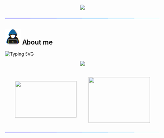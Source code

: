 <p align="center">
  <img src="https://count.getloli.com/get/@M786453?theme=asoul" />
</p>

<img src="https://github.com/M786453/M786453/raw/main/images/cool_bar.gif">

## <picture><img src = "https://github.com/M786453/M786453/raw/main/images/about_me.gif" width = 50px></picture> **About me**

<img src="https://readme-typing-svg.demolab.com?font=Fira+Code&size=18&duration=1000&pause=100&multiline=true&width=500&height=80&color=006AFF&lines=SOFTWARE ENGINEER;TECHNOLOGY ENTHUSIAST;OPEN SOURCE ENTHUSIAST;" alt="Typing SVG" />
  <p align=center>
  <a href="https://github.com/M786453">
    <img src="http://github-profile-summary-cards.vercel.app/api/cards/profile-details?username=M786453&theme=transparent" width="730" />
  </a>
  </p>
  
<div style="display:flex; justify-content:center; align-items:center;">
  
  <a href="https://github.com/M786453" style="margin:20px;">
    <img src="https://github-readme-streak-stats.herokuapp.com/?user=M786453&card_width=250&card_height=197&theme=transparent" width=200 height=120 />
  </a>

  <a href="https://github.com/M786453" style="margin:20px;">
    <img height=150 width=200 align="center" src="https://github-readme-stats.vercel.app/api/top-langs/?username=M786453&layout=donut&theme=transparent"/>
  </a>

</div>

<img src="https://github.com/M786453/M786453/raw/main/images/cool_bar.gif">
